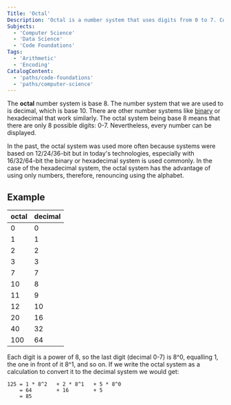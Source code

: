 ```yaml
---
Title: 'Octal' 
Description: 'Octal is a number system that uses digits from 0 to 7. Compared to the decimal system each digit corresponds to the power of 8 instead of the power of 10.' 
Subjects: 
  - 'Computer Science'
  - 'Data Science'
  - 'Code Foundations'
Tags: 
  - 'Arithmetic'
  - 'Encoding'
CatalogContent: 
  - 'paths/code-foundations'
  - 'paths/computer-science'
---
```


The **octal** number system is base 8. The number system that we are used to is decimal, which is base 10. There are other number systems like [binary](https://www.codecademy.com/resources/docs/general/binary) or hexadecimal that work similarly. The octal system being base 8 means that there are only 8 possible digits: 0-7. Nevertheless, every number can be displayed.

In the past, the octal system was used more often because systems were based on 12/24/36-bit but in today's technologies, especially with 16/32/64-bit the binary or hexadecimal system is used commonly. In the case of the hexadecimal system, the octal system has the advantage of using only numbers, therefore, renouncing using the alphabet.

## Example

octal|decimal
---|---
0|0
1|1
2|2
3|3
7|7
10|8
11|9
12|10
20|16
40|32
100|64

Each digit is a power of 8, so the last digit (decimal 0-7) is 8^0, equalling 1, the one in front of it 8^1, and so on. If we write the octal system as a calculation to convert it to the decimal system we would get:

```
125 = 1 * 8^2   + 2 * 8^1   + 5 * 8^0
    = 64        + 16        + 5
    = 85
```

